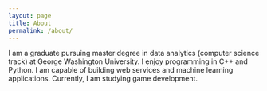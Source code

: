 ```yaml
---
layout: page
title: About
permalink: /about/
---
```


I am a graduate pursuing master degree in data analytics (computer science track) at George Washington University. I enjoy programming in C++ and Python. I am capable of building web services and machine learning applications. Currently, I am studying game development.
